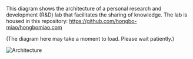 This diagram shows the architecture of a personal research and development (R&D) lab that facilitates the sharing of knowledge. The lab is housed in this repository: https://github.com/hongbo-miao/hongbomiao.com

(The diagram here may take a moment to load. Please wait patiently.)

![Architecture](https://github.com/hongbo-miao/hongbomiao.com/assets/3375461/1ece1adc-47eb-48fb-ab1b-371dbc51e22a)
